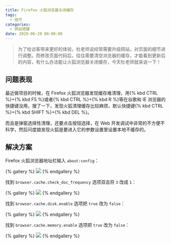 ```yaml
---
title: Firefox 火狐浏览器关闭缓存
tags:
  - 技巧
categories:
  - 网站搭建
date: 2020-06-20 00:00:00
---
```


> 为了给访客带来更好的体验，杜老师说经常需要升级网站，对页面的细节进行调整。而修改页面代码后，往往需要清空浏览器的缓存，才能看到更新后的内容，有什么办法能让火狐浏览器关闭缓存，今天杜老师就来说一下！

<!-- more -->

## 问题表现

最近做项目的时候，在 Firefox 火狐浏览器发现缓存难清理，用{% kbd CTRL %}+{% kbd F5 %}或者{% kbd CTRL %}+{% kbd R %}等在谷歌和 IE 浏览器的快捷键没用，搜了一下，发现火狐清理缓存比较麻烦，默认快捷键{% kbd CTRL %}+{% kbd SHIFT %}+{% kbd DEL %}。

而且是弹窗选择性清理，还要点击按钮选择，在 Web 开发调试中非常的不方便不科学，然后问度娘发现火狐是要进入它的参数设置里设置本地不缓存的。

## 解决方案

Firefox 火狐浏览器地址栏输入 `about:config`：

{% gallery %}
![](https://cdn.dusays.com/2020/06/233-1.jpg)
{% endgallery %}

找到 `browser.cache.check_doc_frequency` 选项双击将 `3` 改成 `1`：

{% gallery %}
![](https://cdn.dusays.com/2020/06/233-2.jpg)
{% endgallery %}

找到 `browser.cache.disk.enable` 选项把 `true` 改为 `false`：

{% gallery %}
![](https://cdn.dusays.com/2020/06/233-3.jpg)
{% endgallery %}

找到 `browser.cache.memory.enable` 选项把 `true` 改为 `false`：

{% gallery %}
![](https://cdn.dusays.com/2020/06/233-4.jpg)
{% endgallery %}
